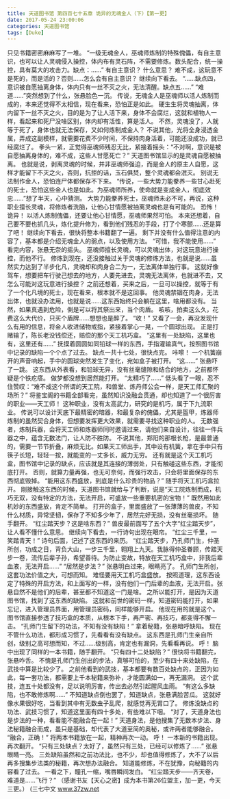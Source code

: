 ```yaml
---
title: 天道图书馆 第四百七十五章 诡异的无魂金人（下）【第一更】
date: 2017-05-24 23:00:06
categories: 天道图书馆
tags: [Duke]
---
```


只见书籍密密麻麻写了一堆。
“一级无魂金人，巫魂师炼制的特殊傀儡，有自主意识，也可以让人灵魂侵入操控，体内布有灵石阵，不需要修炼。数头配合，统一操控，具有莫大的攻击力。缺点：……”
有自主意识？
什么意思？
难不成，这玩意不是死的，而是活的？否则……怎么会有自主意识？
继续向下看去。
“……缺点四，意识被自愿抽离身体，体内只有一丝不灭之火，无法清醒。缺点五……”
“难道……”突然想到了什么，张悬脸色一沉。
传说，无魂金人是巫魂师以活人炼制而成的，本来还觉得不太相信，现在看来，恐怕正是如此。
硬生生将灵魂抽离，体内留下一丝不灭之火，目的是为了让人活下来，身体不会腐烂，这就和植物人一样，看起来和死尸没啥区别，体内却有活性，算是活人。
不然，灵魂没了，人就等于死了，身体也就无法保存，又如何炼制成金人？
不说其他，光将全身浸透金属，弄成这副模样，就需要花费不少时间，不保持肉身活着，可能还没成功，就已经腐烂了。
拳头一紧，正觉得巫魂师残忍无比，紧接着摇头：“不对啊，意识是被自愿抽离身体的，难不成，这些人甘愿死亡？”
天道图书馆显示的是灵魂自愿被抽离。
也就是说，剥离灵魂的时候，并非巫魂师强迫，而是金人的原主人自愿，这样才能留下不灭之火，否则，抗拒的话，玉石俱焚，整个灵魂都会泯灭。
别说无法制作金人，恐怕连尸体都保存不下来。
“传说，一些大势力能豢养一些甘心赴死的死士，恐怕这些金人也是如此。为巫魂师所养，使命就是变成金人，彻底效忠……”想了半天，心中猜测。
大势力能豢养死士，巫魂师未必不可，再说，这种职业擅长灵魂，将修炼者洗脑，让他心甘情愿被抽离灵魂也是有可能的。
恐怖！
诡异！
以活人炼制傀儡，还要让他心甘情愿，巫魂师果然可怕。
本来还想着，自己要不要也抓几头，炼化提升修为，看到他们残忍的手段，打了个寒颤……还是算了吧！
继续向下看去，很快将整本书籍翻了一遍。
剩下并没有什么值得注意的内容了，基本都是介绍无魂金人的弱点，以及使用方法。
“可惜，我不能使用……”
看完内容，张悬无奈的摇头。
巫魂师擅长灵魂，可以灵魂出体，对这玩意进行操控，而他不行。
修炼到现在，还没接触过关于灵魂的修炼方法，也就是说……虽然实力达到了半步化凡，灵魂却和肉身合二为一，无法离体单独行事。
这就好像驾车，想要把车行驶己想去的地方，人要先进去，灵魂无法离体，也就进不去，又怎么可能对这玩意进行操控？
之前还想着，买来之后，一旦可以操控，就等于有了一个化凡境的死士，现在看来，根本就不是这回事。
他灵魂禁锢在肉身，无法出体，也就没办法用，也就是说……这东西始终只会躺在这里，啥用都没有。
当然，如果真遇到危险，倒是可以将其祭出来，当个肉盾。
咳咳，拍卖这么久，花费这么大代价，只买个盾牌……想想也是醉了。
“收！”
又看了一会，再没发现什么有用的信息，将金人收进储物戒指，紧接着掌心一晃，一个圆球出现。
正是打赌输了，陈长老没钱偿还，赔偿的那个天工机巧盒。
“这里有一处缺陷，这里也有，这里还有……”
抚摸着圆圆如同铅球一样的东西，手指灌输真气，按照图书馆中记录的缺陷一个个点了过去。
缺点一共十七处，很快点完。
咔嚓！
一个机簧崩开的声音响起，手中的圆球突然发生了变化，宛如盒子被打开。
“这……”
张悬吓了一跳。
这东西从外表看，和铅球无异，没有丝毫缝隙和结合的地方，之前都怀疑是个铁疙瘩。
做梦都没想到居然能打开。
“太精巧了……”
低头看了一眼，忍不住赞叹：“难不成这个所谓的天工院，和兽堂、炼丹师公会一样，是天工师汇聚的场所？”
将鉴宝阁的书籍全部看完，虽然知识没融会贯通，却也知道了一个很厉害的职业——天工师！
这种职业，没有太高武力，研究的是机巧，属于下九流职业。
传说可以设计天底下最精密的暗器，和最复杂的傀儡，尤其是盔甲，炼器师炼制的虽然契合身体，但想要发挥更大效果，就需要寻找这种职业的人。
无数强者，炼制兵器，会将天工师和炼器师同时邀请过来，请他们亲自设计，往往一件兵器之中，蕴含无数法门，让人防不胜防。
不说其他，郑阳的那根长枪，是最普通的，需要一节节折叠，麻烦无比。如果天工师出手，其中设有机簧，拿在手中只有筷子长短，轻轻一按，就能变的一丈多长，威力无穷。
还有就是这个天工机巧盒，图书馆中记录的缺点，应该就是其连接的薄弱处，只有触碰这些东西，才能彻底打开。
否则，就算力量再强，也无可奈何，而强行攻击，只会将里面保存的东西彻底毁掉。
“能用这东西盛放，到底是什么珍贵的物品？”
随手将天工机巧盒拉开。
刚接触这东西的时候，天道图书馆就给与了判断，说是“天工院炼制而成，机巧无双，没有特定的方法，无法开启，可盛放一些重要机密的宝物！”
既然用如此机妙的东西盛放，肯定不简单。
打开的盒子，里面盛放了一张薄薄的兽皮，不知什么材质，异常坚韧，保存了不知多少年了，居然完好无损，没有丝毫损坏。
随手翻开。
“红尘踏天步？这是啥东西？”
兽皮最前面写了五个大字“红尘踏天步”，让人看不懂什么意思。
继续向下看去，一行诗句出现在眼帘。
“红尘三千里，一笑踏青天！”
诗句后面，记述了这东西的来历。
“红尘踏天步，乃孔师门生，仲圣所创，功成之日，背负大山，一步三千里，翱翔上九天。我脉得仲圣眷顾，传踏天步一卷，流传后辈子孙，希望善待。为防止变故，特放在天工机巧盒中，非我后辈血液，无法开启……”
“居然是步法？”
张悬明白过来，眼睛亮了。
孔师门生所创，这套功法价值之大，可想而知。
难怪要用天工机巧盒盛放。
按照道理，这东西设定了特殊的开启方法，和上面写的一样，没有他们一门后辈的血液，无法开启。张悬自然不是他们的后辈，甚至都不知道这一门是啥。
之所以能打开，是因为天道图书馆，找到了这东西的缺陷。
这就和前世的密码一样，知道密码能打开，如果忘记，进入管理员界面，用管理员密码，同样能够开启。
他现在用的就是这个。
图书馆直接参透了技巧盒的本质，从根本下手，再严密、再技巧，都变得不懈一击。
“孔师门生留下的功法，不知有没有缺陷！”
拿着秘籍，张悬暗呼缺陷。
现在不管什么功法，都形成习惯了，先看看有没有缺点。
这东西是孔师门生亲自所创，级别之高可想而知，不过……级别高，肯定也有漏洞，先看看再说。
呼！
脑中出现了同样的一本书籍，随手翻开。
“只有四十二处缺陷？”
很快将书籍翻完，张悬咋舌。
不愧是孔师门生创出的步法，真够可怕的，至少有四十来处缺陷，在武技中算是比较少了。
之前他看到的武技，基本都要有数百处缺点的，正因为如此，每一套功法，都需要上千本秘籍来弥补，才能圆满如一，再无漏洞。
这个武技，连五十处都没有，足以说明厉害，传出去必然引起腥风血雨。
“有这么多缺陷，也不敢修炼啊……”
不知道缺点倒也罢了，知道缺点，张悬满脸苦瓜。
这就好像水果很好吃，当看到其中有无数虫子乱爬，就感觉再无胃口了。
修炼没缺点的功法、武技习惯了，知道这里面有四十多处，有些难以下咽。
“对了，天道身法也是步法的一种，看看能不能融合在一起！”
天道身法，是他搜集了无数本步法、身法秘籍融合而成，虽只是基础，却代表了大道至简的奥秘，或许两者能够融合。
“融合，正确！”
将两本书籍放在一起，精神再次一动。
呼！
一本新的书籍出现。
再次翻开。
“只有三处缺点？太好了，虽然只有三处，已经可以修炼了……”
张悬眼睛一亮。
三处缺陷虽然和之前功法比，也不少，却也值得修炼了，大不了以后再多搜集步法类的秘籍，再次想办法融合。
知道能修炼，不在犹豫，向秘籍的内容看了过去。
一看之下，瞳孔一缩，嘴唇瞬间发白。
“红尘踏天步——齐天卷，难道是……飞行？”
（感谢书友【天心之密】成为本书第26位盟主，加一更，今天三更。）
(三七中文 www.37zw.net
